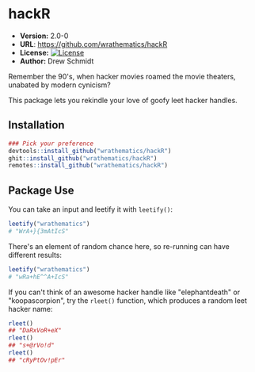# hackR

* **Version:** 2.0-0
* **URL**: https://github.com/wrathematics/hackR
* **License:** [![License](http://img.shields.io/badge/license-BSD%202--Clause-orange.svg?style=flat)](http://opensource.org/licenses/BSD-2-Clause)
* **Author:** Drew Schmidt


Remember the 90's, when hacker movies roamed the movie theaters, 
unabated by modern cynicism?

This package lets you rekindle your love of goofy leet hacker handles.


## Installation

```r
### Pick your preference
devtools::install_github("wrathematics/hackR")
ghit::install_github("wrathematics/hackR")
remotes::install_github("wrathematics/hackR")
```



## Package Use

You can take an input and leetify it with `leetify()`:
```r
leetify("wrathematics")
# "WrA+}{3mAtIcS"
```

There's an element of random chance here, so re-running can have different results:

```r
leetify("wrathematics")
# "wRa+hE^^A+IcS"
```

If you can't think of an awesome hacker handle like "elephantdeath" or "koopascorpion", try the `rleet()` function, which produces a random leet hacker name:

```r
rleet()
## "DaRxVoR+eX"
rleet()
## "s+@rVo!d"
rleet()
## "cRyPtOv!pEr"
```
